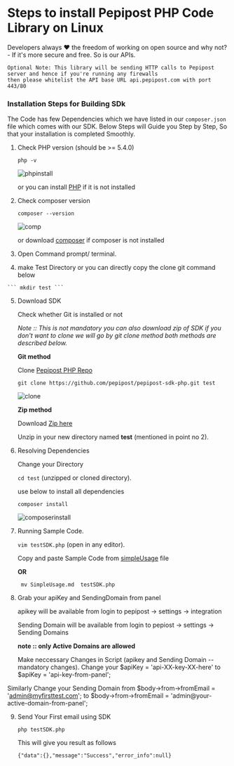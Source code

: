 # Steps to install Pepipost PHP Code Library on Linux

Developers always :heart: the freedom of working on open source and why not? - If it's more secure and free. So is our APIs.

```
Optional Note: This library will be sending HTTP calls to Pepipost server and hence if you're running any firewalls
then please whitelist the API base URL api.pepipost.com with port 443/80
```

### Installation Steps for Building SDk

The Code has few Dependencies which we have listed in our ```composer.json``` file which comes with our SDK.
Below Steps will Guide you Step by Step, So that your installation is completed Smoothly.

  1. Check PHP version (should be >= 5.4.0)
     
     ```php -v```
     
     ![phpinstall](http://app1.falconide.com/integration_imgs/linux/l1.png)
      
      or you can install [PHP](http://php.net/manual/en/install.unix.debian.php) if it is not installed
    
  2. Check composer version 
  
     ```composer --version```
     
     ![comp](http://app1.falconide.com/integration_imgs/linux/l1.1.png)
     
     or download [composer](https://getcomposer.org/download/) if composer is not installed
     
     
  3. Open Command prompt/ terminal. 

  4. make Test Directory or you can directly copy the clone git command below
  
    ``` mkdir test ```
 
  5. Download SDK 
  
     Check whether Git is installed or not 
 
     *Note :: This is not mandatory you can also download zip of SDK if you don't want to clone we will go by git clone method both methods are described below.*
 
     **Git method**
  
     Clone [Pepipost PHP Repo](https://github.com/pepipost/pepipost-sdk-php.git)
      
     ```git clone https://github.com/pepipost/pepipost-sdk-php.git test```
      
     ![clone](http://app1.falconide.com/integration_imgs/linux/l3.png)
      
     **Zip method**
   
     Download [Zip here](https://github.com/pepipost/pepipost-sdk-php/archive/master.zip)
       
     Unzip in your new directory named **test** (mentioned in point no 2).

   6. Resolving Dependencies 
    
      Change your Directory 
      
      ```cd test``` (unzipped or cloned directory).
    
      use below to install all dependencies
      
      ```composer install```
   
      ![composerinstall](http://app1.falconide.com/integration_imgs/linux/l4.png)

   7. Running Sample Code.
    
      ```vim testSDK.php``` (open in any editor).
    
      Copy and paste Sample Code from [simpleUsage](https://github.com/pepipost/pepipost-sdk-php/blob/master/simpleUsage.md) file
      
      **OR**
      
      ``` mv SimpleUsage.md  testSDK.php```
      
    
   8. Grab your apiKey and SendingDomain from panel

      apikey will be available from login to pepipost -> settings -> integration

      Sending Domain will be available from login to pepiost -> settings -> Sending Domains

      **note :: only Active Domains are allowed**
  
      Make neccessary Changes in Script (apikey and Sending Domain -- mandatory changes).
     Change your $apiKey = 'api-XX-key-XX-here' to $apiKey = 'api-key-from-panel';

   Similarly Change your Sending Domain from $body->from->fromEmail = 'admin@myfirsttest.com'; to $body->from->fromEmail = 'admin@your-active-domain-from-panel';
    
9. Send Your First email using SDK
    
   ```php testSDK.php``` 
   
   This will give you result as follows
   
   ```{"data":{},"message":"Success","error_info":null}```
    
    

